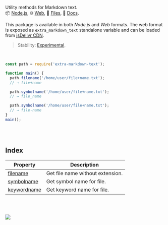 Utility methods for Markdown text.<br>
📦 [Node.js](https://www.npmjs.com/package/extra-markdown-text),
🌐 [Web](https://www.npmjs.com/package/extra-markdown-text.web),
📜 [Files](https://unpkg.com/extra-markdown-text/),
📰 [Docs](https://nodef.github.io/extra-markdown-text/).

This package is available in both *Node.js* and *Web* formats. The web format
is exposed as `extra_markdown_text` standalone variable and can be loaded from
[jsDelivr CDN].

> Stability: [Experimental](https://www.youtube.com/watch?v=L1j93RnIxEo).

[jsDelivr CDN]: https://cdn.jsdelivr.net/npm/extra-markdown-text.web/index.js

<br>

```javascript
const path = require('extra-markdown-text');

function main() {
  path.filename('/home/user/file+name.txt');
  // → file+name

  path.symbolname('/home/user/file+name.txt');
  // → file_name

  path.symbolname('/home/user/file+name.txt');
  // → file-name
}
main();
```

<br>
<br>


## Index

| Property      | Description                      |
| ------------- | -------------------------------- |
| [filename]    | Get file name without extension. |
| [symbolname]  | Get symbol name for file.        |
| [keywordname] | Get keyword name for file.       |

<br>
<br>

[![](https://img.youtube.com/vi/8oXhShuIjrQ/maxresdefault.jpg)](https://www.youtube.com/watch?v=8oXhShuIjrQ)


[filename]: https://nodef.github.io/extra-markdown-text/modules.html#filename
[symbolname]: https://nodef.github.io/extra-markdown-text/modules.html#symbolname
[keywordname]: https://nodef.github.io/extra-markdown-text/modules.html#keywordname

